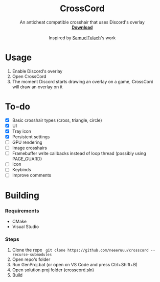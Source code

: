 <h1 align="center"><b>CrossCord</b></h1>

<p align="center">
    An anticheat compatible crosshair that uses Discord's overlay
    <br/>
    <a href="https://github.com/neeeruuu/crosscord/releases/latest"><b>Download</b></a>
    <br/>
    <br/>
    Inspired by <a href="https://github.com/SamuelTulach">SamuelTulach</a>'s work
</p>


# Usage
1. Enable Discord's overlay
2. Open CrossCord
3. The moment Discord starts drawing an overlay on a game, CrossCord will draw an overlay on it

# To-do
- [x] Basic crosshair types (cross, triangle, circle)
- [x] UI
- [x] Tray icon
- [x] Persistent settings
- [ ] GPU rendering
- [ ] Image crosshairs
- [ ] Framebuffer write callbacks instead of loop thread (possibly using PAGE_GUARD)
- [ ] Icon
- [ ] Keybinds
- [ ] Improve comments

# Building
### Requirements
* CMake
* Visual Studio

### Steps
1. Clone the repo ````
git clone https://github.com/neeeruuu/crosscord --recurse-submodules````
2. Open repo's folder
3. Run GenProj.bat (or open on VS Code and press Ctrl+Shift+B)
4. Open solution proj folder (crosscord.sln)
5. Build

